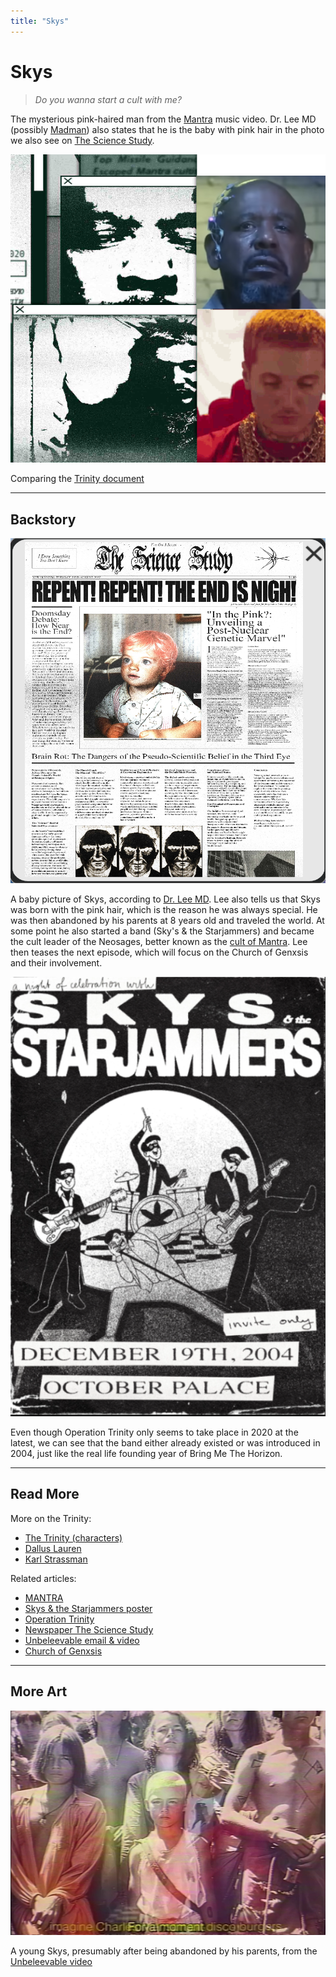 ```yaml
---
title: "Skys"
---
```

# Skys

> *Do you wanna start a cult with me?*

The mysterious pink-haired man from the [Mantra](../music/amo-mantra) music video. 
Dr. Lee MD (possibly [Madman](madman)) also states that he is the baby with pink 
hair in the photo we also see on [The Science Study](../files/thesciencestudy).

![Comparison of photos to Operation Trinity document shot](../../Resources/characters/dallus/dallus_mantraleader.png)

Comparing the [Trinity document]()

***

## Backstory

![Newspaper image](../../Resources/files/science_study/science_study_newspaper.png)

A baby picture of Skys, according to [Dr. Lee MD](../files/unbeleevable). Lee also tells us that Skys was born with the 
pink hair, which is the reason he was always special.
He was then abandoned by his parents at 8 years old and traveled the world.
At some point he also started a band (Sky's & the Starjammers) and became the cult leader 
of the Neosages, better known as the [cult of Mantra](../music/amo-mantra).
Lee then teases the next episode, which will focus on the Church of Genxsis and their involvement.

![Poster for Skys & the Starjammers](../../Resources/files/skys_starjammers/poster.png)

Even though Operation Trinity only seems to take place in 2020 at the latest, we can 
see that the band either already existed or was introduced in 2004, just like the real life 
founding year of Bring Me The Horizon.

***

## Read More

More on the Trinity:

- [The Trinity (characters)](characters#trinity)
- [Dallus Lauren](dallus-lauren)
- [Karl Strassman](strassman)

Related articles:

- [MANTRA](../music/amo-mantra)
- [Skys & the Starjammers poster](../files/skystarjammers)
- [Operation Trinity](../files/trinity_document)
- [Newspaper The Science Study](../files/thesciencestudy)
- [Unbeleevable email & video](../files/unbeleevable)
- [Church of Genxsis](../lore/church)

***

## More Art

![Young Skys between several kids](../../Resources/files/unbeleevable/young-skys.png)

A young Skys, presumably after being abandoned by his parents, from the [Unbeleevable video](../files/unbeleevable)